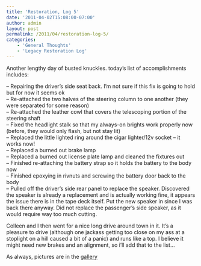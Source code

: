 ```yaml
---
title: 'Restoration, Log 5'
date: '2011-04-02T15:08:00-07:00'
author: admin
layout: post
permalink: /2011/04/restoration-log-5/
categories:
    - 'General Thoughts'
    - 'Legacy Restoration Log'
---
```


Another lengthy day of busted knuckles. today’s list of accomplishments includes:

– Repairing the driver’s side seat back. I’m not sure if this fix is going to hold but for now it seems ok  
– Re-attached the two halves of the steering column to one another (they were separated for some reason)  
– Re-attached the leather cowl that covers the telescoping portion of the steering shaft  
– Fixed the headlight stalk so that my always-on brights work properly now (before, they would only flash, but not stay lit)  
– Replaced the little lighted ring around the cigar lighter/12v socket – it works now!  
– Replaced a burned out brake lamp  
– Replaced a burned out license plate lamp and cleaned the fixtures out  
– Finished re-attaching the battery strap so it holds the battery to the body now  
– Finished epoxying in rivnuts and screwing the battery door back to the body  
– Pulled off the driver’s side rear panel to replace the speaker. Discovered the speaker is already a replacement and is actually working fine, it appears the issue there is in the tape deck itself. Put the new speaker in since I was back there anyway. Did not replace the passenger’s side speaker, as it would require way too much cutting.

Colleen and I then went for a nice long drive around town in it. It’s a pleasure to drive (although one jackass getting too close on my ass at a stoplight on a hill caused a bit of a panic) and runs like a top. I believe it might need new brakes and an alignment, so i’ll add that to the list…

As always, pictures are in the [gallery](https://www.orangeoblivion.com/gallery/index.php?/category/repair-log-details-of-repairs-made)